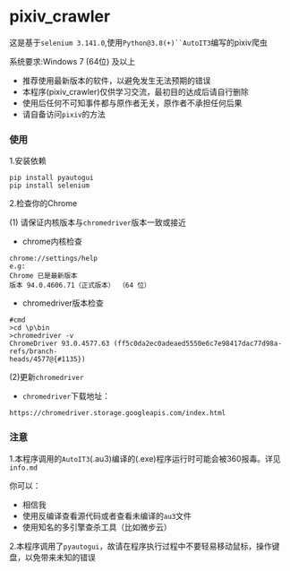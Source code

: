 # pixiv_crawler


这是基于`selenium 3.141.0`,使用`Python@3.8(+)``AutoIT3`编写的pixiv爬虫 

系统要求:Windows 7 (64位) 及以上 

- 推荐使用最新版本的软件，以避免发生无法预期的错误 
- 本程序(pixiv_crawler)仅供学习交流，最初目的达成后请自行删除 
- 使用后任何不可知事件都与原作者无关，原作者不承担任何后果 
- 请自备访问`pixiv`的方法

### 使用

1.安装依赖
```
pip install pyautogui
pip install selenium
```
2.检查你的Chrome

(1) 请保证内核版本与`chromedriver`版本一致或接近
- chrome内核检查
```
chrome://settings/help
e.g:
Chrome 已是最新版本
版本 94.0.4606.71（正式版本） （64 位）
```
- chromedriver版本检查
```
#cmd
>cd \p\bin
>chromedriver -v
ChromeDriver 93.0.4577.63 (ff5c0da2ec0adeaed5550e6c7e98417dac77d98a-refs/branch-
heads/4577@{#1135})
```

(2)更新`chromedriver`
- `chromedriver`下载地址：
```
https://chromedriver.storage.googleapis.com/index.html
```

### 注意
1.本程序调用的`AutoIT3`(.au3)编译的(.exe)程序运行时可能会被360报毒。详见`info.md`

你可以：
- 相信我
- 使用反编译查看源代码或者查看未编译的`au3`文件
- 使用知名的多引擎查杀工具（比如微步云）

2.本程序调用了`pyautogui`，故请在程序执行过程中不要轻易移动鼠标，操作键盘，以免带来未知的错误
